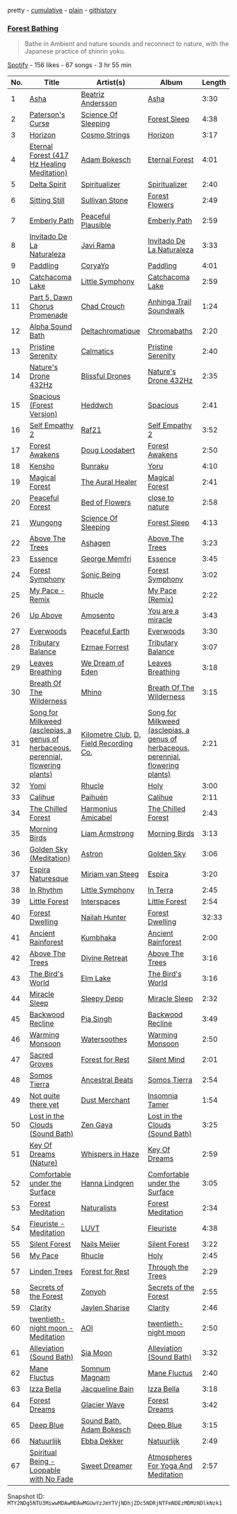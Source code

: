 pretty - [cumulative](/playlists/cumulative/37i9dQZF1DXaPleDxjpDoo.md) - [plain](/playlists/plain/37i9dQZF1DXaPleDxjpDoo) - [githistory](https://github.githistory.xyz/mackorone/spotify-playlist-archive/blob/main/playlists/plain/37i9dQZF1DXaPleDxjpDoo)

### [Forest Bathing](https://open.spotify.com/playlist/37i9dQZF1DXaPleDxjpDoo)

> Bathe in Ambient and nature sounds and reconnect to nature, with the Japanese practice of shinrin yoku.

[Spotify](https://open.spotify.com/user/spotify) - 156 likes - 67 songs - 3 hr 55 min

| No. | Title | Artist(s) | Album | Length |
|---|---|---|---|---|
| 1 | [Asha](https://open.spotify.com/track/6xLtuBNPyD7fBS1XzlSKE2) | [Beatriz Andersson](https://open.spotify.com/artist/2DAZifHcKzL4h3nk6nuBKF) | [Asha](https://open.spotify.com/album/3oOt8cLuvB7sdnb75HaI5k) | 3:30 |
| 2 | [Paterson's Curse](https://open.spotify.com/track/5OWfVkHNd4tMTMZPXfk9wv) | [Science Of Sleeping](https://open.spotify.com/artist/318PUtWzihMLpg6EysVjqn) | [Forest Sleep](https://open.spotify.com/album/6sNHszYiVNe3hLvWC7f5HN) | 4:38 |
| 3 | [Horizon](https://open.spotify.com/track/3ifemXqhR8ap2nIVvoeYyV) | [Cosmo Strings](https://open.spotify.com/artist/7FEeRD2uPEsGElexmXe3lc) | [Horizon](https://open.spotify.com/album/3x2d2u4oJ8Ip0Ucq7oZdlp) | 3:17 |
| 4 | [Eternal Forest \(417 Hz Healing Meditation\)](https://open.spotify.com/track/1lR9VEaW8mD2SXuAtr4d9w) | [Adam Bokesch](https://open.spotify.com/artist/2p01X9u8SiKbMseuTkgdoI) | [Eternal Forest](https://open.spotify.com/album/6FhvOH8TzkOWyvWRXFCk5A) | 4:01 |
| 5 | [Delta Spirit](https://open.spotify.com/track/5Nl0Uy3C5GhECu1wePK0Ty) | [Spiritualizer](https://open.spotify.com/artist/608axORAeMj8OmGsz5eu8C) | [Spiritualizer](https://open.spotify.com/album/1CnFJVEozeGpXtd6ih5ldP) | 2:40 |
| 6 | [Sitting Still](https://open.spotify.com/track/6BtENACq8EIL1oeqEJVbdR) | [Sullivan Stone](https://open.spotify.com/artist/222vfEjnEFBEZRczs5zUNj) | [Forest Flowers](https://open.spotify.com/album/5qgrCLlPi1VKF1d5P19inO) | 2:49 |
| 7 | [Emberly Path](https://open.spotify.com/track/6LQiwabLqjy1jEJEACKcyj) | [Peaceful Plausible](https://open.spotify.com/artist/2jBR2Yedi7YgJOjZLDtSJI) | [Emberly Path](https://open.spotify.com/album/2E7vitCgw71paDzGHMukLQ) | 2:59 |
| 8 | [Invitado De La Naturaleza](https://open.spotify.com/track/4BsGi3xKuLzJ5rIOnOPwYN) | [Javi Rama](https://open.spotify.com/artist/5HBMPTDogj1YyvFHxoPk2z) | [Invitado De La Naturaleza](https://open.spotify.com/album/5p2lBL3zw0Ga9L9WskiXJk) | 3:33 |
| 9 | [Paddling](https://open.spotify.com/track/6ArermgdPUH5Iu4ZXG9QgN) | [CoryaYo](https://open.spotify.com/artist/3xqrRhBSgCer7lokC0Lhk4) | [Paddling](https://open.spotify.com/album/51MINJirySns0EC825x26Y) | 4:01 |
| 10 | [Catchacoma Lake](https://open.spotify.com/track/0KBDOOB3rmySzqcqIet1wp) | [Little Symphony](https://open.spotify.com/artist/4SCWiQbJCMTHK737aNUqBJ) | [Catchacoma Lake](https://open.spotify.com/album/7fTupqeF42aDgxnwxZ4XAj) | 2:59 |
| 11 | [Part 5, Dawn Chorus Promenade](https://open.spotify.com/track/018IBzMQ9x0xR6nC3sld9Z) | [Chad Crouch](https://open.spotify.com/artist/5JRxfOFTlqoWivEpflMHjq) | [Anhinga Trail Soundwalk](https://open.spotify.com/album/0DUA9cfK1KPrAesBQzzG7A) | 1:24 |
| 12 | [Alpha Sound Bath](https://open.spotify.com/track/1o2AMc7LXyell5edk3rpYG) | [Deltachromatique](https://open.spotify.com/artist/2nXUAmp23RozTZQs70fIuP) | [Chromabaths](https://open.spotify.com/album/3COfB16rn7vwZ49mNj6Puk) | 2:20 |
| 13 | [Pristine Serenity](https://open.spotify.com/track/2CttcShYdFruE99bOglV8x) | [Calmatics](https://open.spotify.com/artist/37sS66WbTIbdn4ewquyWhw) | [Pristine Serenity](https://open.spotify.com/album/6AcVoBF3DeDJyDy8OrQXEM) | 2:40 |
| 14 | [Nature's Drone 432Hz](https://open.spotify.com/track/0t4H5P4RqjlO7GjmqmoRCm) | [Blissful Drones](https://open.spotify.com/artist/3cABDOr2C1puyZ9wro5vvZ) | [Nature's Drone 432Hz](https://open.spotify.com/album/0dxeNYb0H4Mu9Wkdad2LPA) | 2:35 |
| 15 | [Spacious \(Forest Version\)](https://open.spotify.com/track/34JC7pSpTBs2vIcracU2ED) | [Heddwch](https://open.spotify.com/artist/5Oj3bW1BamBPQQveuX6o1i) | [Spacious](https://open.spotify.com/album/105C3Mcfk9K94SliSGOJTh) | 2:41 |
| 16 | [Self Empathy 2](https://open.spotify.com/track/1HXPzjfK4hYiIPYJchH1k2) | [Raf21](https://open.spotify.com/artist/5fzZ93Y7teAEqppKqLAlR8) | [Self Empathy 2](https://open.spotify.com/album/53IJTj3ETsfT3W9I45aS53) | 3:52 |
| 17 | [Forest Awakens](https://open.spotify.com/track/5byEWvYqXJvyvIthJtIpHn) | [Doug Loodabert](https://open.spotify.com/artist/1soP7EvA2zGxb39peRXviG) | [Forest Awakens](https://open.spotify.com/album/1CLoQedetRmKO3z1N43wPi) | 2:50 |
| 18 | [Kensho](https://open.spotify.com/track/5qjMM52Ija5FTDP3NKsRNI) | [Bunraku](https://open.spotify.com/artist/2KRjFUNJ9GJepRGAGextuq) | [Yoru](https://open.spotify.com/album/19KxJBqNupp2VPFOg3ZgaH) | 4:10 |
| 19 | [Magical Forest](https://open.spotify.com/track/609XrJO5zvw5K1H2l4NtwW) | [The Aural Healer](https://open.spotify.com/artist/5aS55avvX9UAYN3LVTRwyr) | [Magical Forest](https://open.spotify.com/album/3yMaEUpzkY2oQxfAbzsp1E) | 2:41 |
| 20 | [Peaceful Forest](https://open.spotify.com/track/36ZHnIzeY7Iq079ZLPQMSC) | [Bed of Flowers](https://open.spotify.com/artist/01TxUc4gaIBQGYZ6LsTsFp) | [close to nature](https://open.spotify.com/album/4wcX5mi1m1EDBtK3Yuecq3) | 2:58 |
| 21 | [Wungong](https://open.spotify.com/track/31YItqOU3GQsHAL8nQoIpj) | [Science Of Sleeping](https://open.spotify.com/artist/318PUtWzihMLpg6EysVjqn) | [Forest Sleep](https://open.spotify.com/album/6sNHszYiVNe3hLvWC7f5HN) | 4:13 |
| 22 | [Above The Trees](https://open.spotify.com/track/4qzxepc9e8IRuqmknRIeAN) | [Ashagen](https://open.spotify.com/artist/65JkSnMfywXP7I1Xuk1XFp) | [Above The Trees](https://open.spotify.com/album/2fsy6gg50jg2yqzDUHYkyX) | 3:23 |
| 23 | [Essence](https://open.spotify.com/track/5k4d2aTb3iv6SyPFM2ThRt) | [George Memfri](https://open.spotify.com/artist/45b6UK7Bn3GavDYBkkgTxl) | [Essence](https://open.spotify.com/album/5OAJ05tD9LeiJTAUcThnUL) | 3:45 |
| 24 | [Forest Symphony](https://open.spotify.com/track/2BH393CXcxt4c8KgA77WZK) | [Sonic Being](https://open.spotify.com/artist/6IEjVEVLQvv1NLUyxyfL36) | [Forest Symphony](https://open.spotify.com/album/4aiuc9wKH99sGi7EO4W7LY) | 3:02 |
| 25 | [My Pace \- Remix](https://open.spotify.com/track/14q3zVXljoHZ7DqDyF3kQl) | [Rhucle](https://open.spotify.com/artist/0y0cl3t1UlQf0730g7Zjkl) | [My Pace \(Remix\)](https://open.spotify.com/album/3NmlnEt8dF1oGVuEsBUe8j) | 2:22 |
| 26 | [Up Above](https://open.spotify.com/track/3OIg6QE59Pye3cK1oRCp54) | [Amosento](https://open.spotify.com/artist/1TA2SmsBfupnHplKJkEajW) | [You are a miracle](https://open.spotify.com/album/0eZSO9dRfHPub2fkBev7nE) | 3:43 |
| 27 | [Everwoods](https://open.spotify.com/track/0Ny6iToeNH1UGeYko2Hfmx) | [Peaceful Earth](https://open.spotify.com/artist/0VG3jBtRm8GbFcIU7M4M7m) | [Everwoods](https://open.spotify.com/album/4p4Kv6WhDa0ZgJsTGZX7RK) | 3:30 |
| 28 | [Tributary Balance](https://open.spotify.com/track/6iCoaYHHA82MZZnxi6nt9h) | [Ezmae Forrest](https://open.spotify.com/artist/6ruCfksOefHsnWf3TjGJYn) | [Tributary Balance](https://open.spotify.com/album/0jeMzKkXb7a3vVLn2EbBkX) | 3:07 |
| 29 | [Leaves Breathing](https://open.spotify.com/track/04b4ZyKr2YbUGruDUWG3wa) | [We Dream of Eden](https://open.spotify.com/artist/55dhSq6LQ1N5JlHF5DlbFf) | [Leaves Breathing](https://open.spotify.com/album/0c9RZQfZNbk4TdqJFQDbT5) | 3:18 |
| 30 | [Breath Of The Wilderness](https://open.spotify.com/track/7lVRii95o1sRkanRZTNVOk) | [Mhino](https://open.spotify.com/artist/1DR1nFSKpiWjUZO4PpydG8) | [Breath Of The Wilderness](https://open.spotify.com/album/4WiJ4NAttKpGAYkdT2TnTK) | 3:15 |
| 31 | [Song for Milkweed \(asclepias, a genus of herbaceous, perennial, flowering plants\)](https://open.spotify.com/track/6kiL320opeuGmB8d4O7a3c) | [Kilometre Club](https://open.spotify.com/artist/0gEyux9kfm4eISIsEtLu4w), [D\. Field Recording Co.](https://open.spotify.com/artist/5hdo68ZZKXYHWBu21odRQi) | [Song for Milkweed \(asclepias, a genus of herbaceous, perennial, flowering plants\)](https://open.spotify.com/album/3QnE3ye7yScDPQLdjN9UGr) | 2:21 |
| 32 | [Yomi](https://open.spotify.com/track/6U2i3F04fsnPau8RnL59ib) | [Rhucle](https://open.spotify.com/artist/0y0cl3t1UlQf0730g7Zjkl) | [Holy](https://open.spotify.com/album/1lfZhvhyyBiKOctE1lKVMY) | 3:00 |
| 33 | [Calihue](https://open.spotify.com/track/1DLvqCj6UGzQcPoXzH6wMM) | [Paihuén](https://open.spotify.com/artist/4UOw7vZ41cwDXGNce9zTLB) | [Calihue](https://open.spotify.com/album/4E0BbqjU0J9EU3aIPtwkp6) | 2:11 |
| 34 | [The Chilled Forest](https://open.spotify.com/track/54rhDr2tqu5HGEJxTbn8d7) | [Harmonius Amicabel](https://open.spotify.com/artist/6vDWRDxbU6fMkbjwSW67gd) | [The Chilled Forest](https://open.spotify.com/album/2Fg4b6c1Qk8xWjJBKrT9P1) | 2:43 |
| 35 | [Morning Birds](https://open.spotify.com/track/6RLN4bPw3Z8I7HAbY6mD37) | [Liam Armstrong](https://open.spotify.com/artist/3DsYgBfA8QoZTZohcLf1jy) | [Morning Birds](https://open.spotify.com/album/5ckeXbLDEZNLgxavmsj00B) | 3:13 |
| 36 | [Golden Sky \(Meditation\)](https://open.spotify.com/track/7244jlCIRFqRp8yhMaklLN) | [Astron](https://open.spotify.com/artist/6qiuwoB9ro3SX0ZjSXnr0y) | [Golden Sky](https://open.spotify.com/album/57F1Vi6HQ24RkweWm87Yyt) | 3:06 |
| 37 | [Espira Naturesque](https://open.spotify.com/track/4rpZd4h0WnZqDr67kLE3KR) | [Miriam van Steeg](https://open.spotify.com/artist/5w21WblmOUdUPdA4YgBAnu) | [Espira](https://open.spotify.com/album/2lnksrCViusZPlkyVbxDJJ) | 3:20 |
| 38 | [In Rhythm](https://open.spotify.com/track/5KuUhoDmQ6NvwHUAHhVmHB) | [Little Symphony](https://open.spotify.com/artist/4SCWiQbJCMTHK737aNUqBJ) | [In Terra](https://open.spotify.com/album/45CJ4LhQDf4eHyfyrFvo29) | 2:45 |
| 39 | [Little Forest](https://open.spotify.com/track/23hjS0VaLqeb4ZU3CcKJPV) | [Interspaces](https://open.spotify.com/artist/2EWOWYo7on9DF7RLOLcia3) | [Little Forest](https://open.spotify.com/album/3EsZZo9Cfd9L3bhRk2F9D1) | 2:54 |
| 40 | [Forest Dwelling](https://open.spotify.com/track/0n7atpg512cdKCTxkVi2nR) | [Nailah Hunter](https://open.spotify.com/artist/6j9xL4IBj8sZNjRiQhx8oF) | [Forest Dwelling](https://open.spotify.com/album/0jNWQHzzYcS1fPjzNsTAGE) | 32:33 |
| 41 | [Ancient Rainforest](https://open.spotify.com/track/6MjrUU71pjTyp1khZr0ZVh) | [Kumbhaka](https://open.spotify.com/artist/51Uvstdjh6X74kTzxdopzO) | [Ancient Rainforest](https://open.spotify.com/album/00rkvNXq3KIytVhbEVWIpY) | 2:00 |
| 42 | [Above The Trees](https://open.spotify.com/track/6vUWjoUSF92bxEXheAQwPg) | [Divine Retreat](https://open.spotify.com/artist/4FhNQH7TAvTZ00sUnU04cG) | [Above The Trees](https://open.spotify.com/album/5A02FmfjCW12ChMUxc3PXn) | 3:16 |
| 43 | [The Bird's World](https://open.spotify.com/track/44sYTwlTFZ9R9V2dGmfd4v) | [Elm Lake](https://open.spotify.com/artist/5PWrgM1uXWZwpK2rIQtX36) | [The Bird's World](https://open.spotify.com/album/0ojjQ4QirOH5kQbtbOzLdW) | 3:16 |
| 44 | [Miracle Sleep](https://open.spotify.com/track/2D0wO44Z2VUSMrAdryCa9I) | [Sleepy Depp](https://open.spotify.com/artist/58g2tnD4W0qx5WjTenATUh) | [Miracle Sleep](https://open.spotify.com/album/6c2udN2pA555wHEp3oaehQ) | 2:32 |
| 45 | [Backwood Recline](https://open.spotify.com/track/2PFy9vF3sK1J736Dw55Yt8) | [Pia Singh](https://open.spotify.com/artist/2ZwBCFyYPefWuccMWR34ZE) | [Backwood Recline](https://open.spotify.com/album/2n2onOGsIkuUaD3192y8u4) | 3:49 |
| 46 | [Warming Monsoon](https://open.spotify.com/track/3CCIKQyd1AyQykIHKubvsg) | [Watersoothes](https://open.spotify.com/artist/7uPByPwENUy0Xn3TKBZBHG) | [Warming Monsoon](https://open.spotify.com/album/01DfqCMqdEVwH2DMAwJdyX) | 2:50 |
| 47 | [Sacred Groves](https://open.spotify.com/track/04cZKVBULr2VKl7VwquEUF) | [Forest for Rest](https://open.spotify.com/artist/2ZM2iTRxvp6d9QnnJvKpt3) | [Silent Mind](https://open.spotify.com/album/45La9VqG8XymSR0sul7XAp) | 2:01 |
| 48 | [Somos Tierra](https://open.spotify.com/track/7AVLKd5agjTZWrfjxBTMHX) | [Ancestral Beats](https://open.spotify.com/artist/5s5I6gLsXrfTFt91nIznYb) | [Somos Tierra](https://open.spotify.com/album/6xGYEZBKtcLC7KIKJOrXSM) | 2:54 |
| 49 | [Not quite there yet](https://open.spotify.com/track/5uUKuVWqa2xF1TqNaBqJkw) | [Dust Merchant](https://open.spotify.com/artist/4fbbE6iUtkyYBXQpYuuyqn) | [Insomnia Tamer](https://open.spotify.com/album/1XELmRwGmVDmehuINfxmZ2) | 1:54 |
| 50 | [Lost in the Clouds \(Sound Bath\)](https://open.spotify.com/track/2uyqItZyU24m0CAtqud0Qk) | [Zen Gaya](https://open.spotify.com/artist/5zC4k86g6y3NsIvUwFVX1G) | [Lost in the Clouds \(Sound Bath\)](https://open.spotify.com/album/1CnH4T6q1i3MkGn5BoUJnC) | 3:25 |
| 51 | [Key Of Dreams \(Nature\)](https://open.spotify.com/track/4oeL93F47KEHwqVb1DNJmS) | [Whispers in Haze](https://open.spotify.com/artist/1lixcMl0CmYCkIX0ct66hP) | [Key Of Dreams](https://open.spotify.com/album/6i1MxZzJdaNH47m5AUaPX3) | 2:59 |
| 52 | [Comfortable under the Surface](https://open.spotify.com/track/3W63szGlVtLFTkmrA8dgXJ) | [Hanna Lindgren](https://open.spotify.com/artist/34GCwt10cx3SKWmWbTgUC2) | [Comfortable under the Surface](https://open.spotify.com/album/0AzrK9ejFOS16BOM2feyHg) | 3:05 |
| 53 | [Forest Meditation](https://open.spotify.com/track/7rbdKNARg0eWP3H1bvkZbi) | [Naturalists](https://open.spotify.com/artist/1sp0zRK6eY8NaAYAjBJoAf) | [Forest Meditation](https://open.spotify.com/album/3xkbtsbWXCVPsuJCORRtTO) | 2:34 |
| 54 | [Fleuriste \- Meditation](https://open.spotify.com/track/69f7nyk91VrWuNXjAOENML) | [LUVT](https://open.spotify.com/artist/7zJp7caLwjVSEOiREg8bRF) | [Fleuriste](https://open.spotify.com/album/5bOxFicaz7OXLdRoXOsIWa) | 4:38 |
| 55 | [Silent Forest](https://open.spotify.com/track/4RJ7NLf74ZcQwvVVSB29WO) | [Nails Meijer](https://open.spotify.com/artist/1eppraYB675IEGfk25zGhz) | [Silent Forest](https://open.spotify.com/album/4o58Zvl3itrlAyARSNIotq) | 3:22 |
| 56 | [My Pace](https://open.spotify.com/track/0IsnhN1xPrCDCl0m5rSW39) | [Rhucle](https://open.spotify.com/artist/0y0cl3t1UlQf0730g7Zjkl) | [Holy](https://open.spotify.com/album/1lfZhvhyyBiKOctE1lKVMY) | 2:45 |
| 57 | [Linden Trees](https://open.spotify.com/track/1akogVH6M2mv6LfHUJjCLz) | [Forest for Rest](https://open.spotify.com/artist/2ZM2iTRxvp6d9QnnJvKpt3) | [Through the Trees](https://open.spotify.com/album/5Ccx70brRfGHXQIfOmEn3Z) | 2:29 |
| 58 | [Secrets of the Forest](https://open.spotify.com/track/7rVg5IaSVhulVdXpIUbZcR) | [Zonyoh](https://open.spotify.com/artist/7o9aQXbCxoLm0QqpQX5TZx) | [Secrets of the Forest](https://open.spotify.com/album/1MMXk8aJ4rCi8tBrKXa433) | 2:55 |
| 59 | [Clarity](https://open.spotify.com/track/2SEFRp8tsRpHMDuoOLDySR) | [Jaylen Sharise](https://open.spotify.com/artist/0xrQf6fTJb3fjpYyddA0ph) | [Clarity](https://open.spotify.com/album/6Zfm4chfknuDbhHbwrmWZf) | 2:46 |
| 60 | [twentieth\-night moon \- Meditation](https://open.spotify.com/track/58Slfe4cHE4uqvPIFyTEbx) | [AOI](https://open.spotify.com/artist/3GI4ib0hz1mAxLVdrQldsZ) | [twentieth\-night moon](https://open.spotify.com/album/2N0jLRcc26Bdph24mVNwHK) | 2:50 |
| 61 | [Alleviation \(Sound Bath\)](https://open.spotify.com/track/0NTIQy3ISe4CoWGoMTUOL8) | [Sia Moon](https://open.spotify.com/artist/438yZZcqMapAevM5nIBGTG) | [Alleviation \(Sound Bath\)](https://open.spotify.com/album/7nYnglb5XofsK3mTfvfZQk) | 3:32 |
| 62 | [Mane Fluctus](https://open.spotify.com/track/15CHR9OtnnMp4bS2qhN47G) | [Somnum Magnam](https://open.spotify.com/artist/5onmIZ1MD3z0KeVQ1gd5IP) | [Mane Fluctus](https://open.spotify.com/album/3J8JWYo4kC156FlaI3uc15) | 2:40 |
| 63 | [Izza Bella](https://open.spotify.com/track/04SBXh7gAhybrSgCADK81Y) | [Jacqueline Bain](https://open.spotify.com/artist/7BjP91EWRsme41uhXNRmNK) | [Izza Bella](https://open.spotify.com/album/0n9ruQ1Lw3qLfUDKKMkJwR) | 3:18 |
| 64 | [Forest Dreams](https://open.spotify.com/track/70zia32aU9S7zvTdymWhCP) | [Glacier Wave](https://open.spotify.com/artist/4oUckuGBldRcLfLmZcMdBN) | [Forest Dreams](https://open.spotify.com/album/1FEt78mhUImIJ7UAVD2CsO) | 3:42 |
| 65 | [Deep Blue](https://open.spotify.com/track/66XGxK7oj3XzAkhVbqSYpb) | [Sound Bath](https://open.spotify.com/artist/1wuPfTKt5zzbZixeifF5DO), [Adam Bokesch](https://open.spotify.com/artist/2p01X9u8SiKbMseuTkgdoI) | [Deep Blue](https://open.spotify.com/album/0iqpQ0FHOu8oFzmRyFuVtZ) | 3:15 |
| 66 | [Natuurlijk](https://open.spotify.com/track/2BqSwsKNtp7gTAmH479Jmj) | [Ebba Dekker](https://open.spotify.com/artist/1IyHF3iElYVD2QGDF0zZKg) | [Natuurlijk](https://open.spotify.com/album/4NUMUE1zC63L8XIndUip2e) | 2:49 |
| 67 | [Spiritual Being \- Loopable with No Fade](https://open.spotify.com/track/1NLsqHq8E9ATTvTvrGgLOy) | [Sweet Dreamer](https://open.spotify.com/artist/3zKs9aLmCunDoHMi4y2ld7) | [Atmospheres For Yoga And Meditation](https://open.spotify.com/album/0UzCrJH14dmIujSR2uynv8) | 2:57 |

Snapshot ID: `MTY2NDg5NTU3MiwwMDAwMDAwMGUwYzJmYTVjNDhjZDc5NDRjNTFmNDEzMDMzNDlkNzk1`

